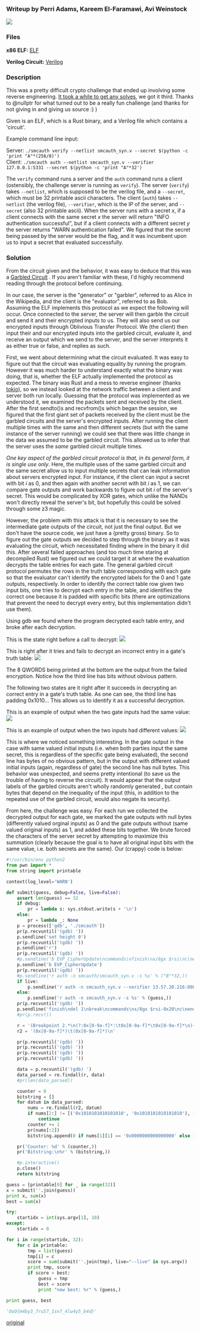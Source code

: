 ### Writeup by Perri Adams, Kareem El-Faramawi, Avi Weinstock

![](http://perrib.us/0/eb0b7ea62df475656fcc8916a87306a89929fb00.png)

### Files
**x86 ELF:** [ELF](https://github.com/perribus/ctf_writeups/blob/master/defconquals18/smcauth/smcauth)

**Verilog Circuit:** [Verilog](https://github.com/perribus/ctf_writeups/blob/master/defconquals18/smcauth/smcauth)

### Description
This was a pretty difficult crypto challenge that ended up involving some reverse engineering. [It took a while to get any solves](https://twitter.com/oooverflow/status/995743769726042112), we got it third. Thanks to @nullptr for what turned out to be a really fun challenge (and thanks for not giving in and giving us source :) )

Given is an ELF, which is a Rust binary, and a Verilog file which contains a 'circuit'. 

Example command line input:

Server: `./smcauth verify --netlist smcauth_syn.v --secret $(python -c 'print "A"*(256/8)')`  
Client: `./smcauth auth --netlist smcauth_syn.v --verifier 127.0.0.1:5331 --secret $(python -c 'print "A"*32')`

The `verify` command runs a server and the `auth` command runs a client (ostensibly, the challenge server is running as `verify`). The server (`verify`) takes `--netlist`, which is supposed to be the verilog file, and a `--secret`, which must be 32 printable ascii characters. The client (`auth`) takes `--netlist` (the verilog file), `--verifier`, which is the IP of the server, and `--secret` (also 32 printable ascii). When the server runs with a secret _x_, if a client connects with the same secret _x_ the server will return "INFO authentication successful", but if a client connects with a different secret _y_ the server returns "WARN authentication failed". We figured that the secret being passed by the server would be the flag, and it was incumbent upon us to input a secret that evaluated successfully. 

### Solution
From the circuit given and the behavior, it was easy to deduce that this was a [Garbled Circuit](https://en.wikipedia.org/wiki/Garbled_circuit) . If you aren't familiar with these, I'd highly recommend reading through the protocol before continuing. 

In our case, the server is the "generator" or "garbler", referred to as Alice in the Wikipedia, and the client is the "evaluator", referred to as Bob. Assuming the ELF implements this protocol as we expect the following will occur. Once connected to the server, the server will then garble the circuit and send it and their encrypted inputs to us. They will also send us our encrypted inputs through Oblivious Transfer Protocol. We (the client) then input their and our encrypted inputs into the garbled circuit, evaluate it, and receive an output which we send to the server, and the server interprets it as either true or false, and replies as such.

First, we went about determining what the circuit evaluated. It was easy to figure out that the circuit was evaluating equality by running the program. However it was much harder to understand exactly what the binary was doing, that is, whether the ELF actually implemented the protocol as expected. The binary was Rust and a mess to reverse engineer (thanks [tokio](https://github.com/tokio-rs)), so we instead looked at the network traffic between a client and server both run locally. Guessing that the protocol was implemented as we understood it, we examined the packets sent and received by the client. After the first sendto()s and recvfrom()s which began the session, we figured that the first giant set of packets received by the client must be the garbled circuits and the server's encrypted inputs. After running the client multiple times with the same and then different secrets (but with the same instance of the server running) we could see that there was little change in the data we assumed to be the garbled circuit. This allowed us to infer that the server uses the *same* garbled circuit multiple times.

*One key aspect of the garbled circuit protocol is that, in its general form, it is single use only*. Here, the multiple uses of the same garbled circuit and the same secret allow us to input multiple secrets that can leak information about servers encrypted input. For instance, if the client can input a secret with bit _i_ as 0, and then again with another secret with bit _i_ as 1, we can compare gate outputs and work backwards to figure out bit _i_ of the server's secret. This would be complicated by XOR gates, which unlike the NANDs won't directly reveal the server's bit, but hopefully this could be solved through some z3 magic. 

However, the problem with this attack is that it is necessary to see the intermediate gate outputs of the circuit, not just the final output. But we don't have the source code, we just have a (pretty gross) binary. So to figure out the gate outputs we decided to step through the binary as it was evaluating the circuit, which necessitated finding where in the binary it did this. After several failed approaches (and too much time staring at decompiled Rust) we figured out we could target it at where the evaluation decrypts the table entries for each gate. The general garbled circuit protocol permutes the rows in the truth table corresponding with each gate so that the evaluator can't identify the encrypted labels for the 0 and 1 gate outputs, respectively. In order to identify the correct table row given two input bits, one tries to decrypt each entry in the table, and identifies the correct one because it is padded with specific bits (there are optimizations that prevent the need to decrypt every entry, but this implementation didn't use them). 

Using gdb we found where the program decrypted each table entry, and broke after each decryption. 

This is the state right before a call to decrypt:
![](https://krx.re/u/59304336fa05cdb83678d9f0b78d2c6dc53bb3eb.png)

This is right after it tries and fails to decrypt an incorrect entry in a gate's truth table:
![](https://krx.re/u/b72b7b2a4c63b7b0e0730b328c69e1a4b45ef4e2.png)

The 8 QWORDS being printed at the bottom are the output from the failed encryption. Notice how the third line has bits without obvious pattern. 

The following two states are it right after it succeeds in decrypting an correct entry in a gate's truth table. As one can see, the third line has padding 0x1010... This allows us to identify it as a successful decryption. 

This is an example of output when the two gate inputs had the same value:
![](https://krx.re/u/5186dfc2b6083b2652999867327112a7c899bb2f.png)

This is an example of output when the two inputs had different values:
![](https://krx.re/u/ab8f2f8fa9de4182c272c5b7d7836a2d3186a6be.png)

This is where we noticed something interesting. In the gate output in the case with same valued initial inputs (i.e. when both parties input the same secret, this is regardless of the specific gate being evaluated), the second line has bytes of no obvious pattern, but in the output with different valued initial inputs (again, regardless of gate) the second line has null bytes. This behavior was unexpected, and seems pretty intentional (to save us the trouble of having to reverse the circuit). It would appear that the output labels of the garbled circuits aren't wholly randomly generated , but contain bytes that depend on the inequality of the input (this, in addition to the repeated use of the garbled circuit, would also negate its security). 

From here, the challenge was easy. For each run we collected the decrypted output for each gate, we marked the gate outputs with null bytes (differently valued orginal inputs) as 0 and the gate outputs without (same valued original inputs) as 1, and added these bits together. We brute forced the characters of the server secret by attempting to maximize this summation (clearly because the goal is to have all original input bits with the same value, i.e. both secrets are the same). Our (crappy) code is below:

```py
#!/usr/bin/env python2
from pwn import *
from string import printable

context(log_level='WARN')

def submit(guess, debug=False, live=False):
    assert len(guess) == 32
    if debug:
        pr = lambda s: sys.stdout.write(s + '\n')
    else:
        pr = lambda _: None
    p = process(['gdb', './smcauth'])
    pr(p.recvuntil('(gdb) '))
    p.sendline('set height 0')
    pr(p.recvuntil('(gdb) '))
    p.sendline('r')
    pr(p.recvuntil('(gdb) '))
    #p.sendline('b EVP_CipherUpdate\ncommands\nfinish\nx/8gx $rsi\nc\nend')
    p.sendline('b EVP_CipherUpdate')
    pr(p.recvuntil('(gdb) '))
    #p.sendline('r auth -n smcauth/smcauth_syn.v -s %s' % ("B"*32,))
    if live:
        p.sendline('r auth -n smcauth_syn.v --verifier 13.57.20.216:8080 -s %s' % (guess,))
    else:
        p.sendline('r auth -n smcauth_syn.v -s %s' % (guess,))
    pr(p.recvuntil('(gdb) '))
    p.sendline('finish\ndel 1\nbreak\ncommands\nx/8gx $rsi-0x20\nc\nend\nc')
    #pr(p.recv())

    r = '(Breakpoint 2.*\n(?:0x[0-9a-f]*:\t0x[0-9a-f]*\t0x[0-9a-f]*\n){4})'
    r2 = '(0x[0-9a-f]*)\t(0x[0-9a-f]*)\n'

    pr(p.recvuntil('(gdb) '))
    pr(p.recvuntil('(gdb) '))
    pr(p.recvuntil('(gdb) '))
    pr(p.recvuntil('(gdb) '))

    data = p.recvuntil('(gdb) ')
    data_parsed = re.findall(r, data)
    #pr(len(data_parsed))

    counter = 0
    bitstring = []
    for datum in data_parsed:
        nums = re.findall(r2, datum)
        if nums[2:] != [('0x1010101010101010', '0x1010101010101010'), ('0x0000000000000000', '0x0000000000000000')]:
            continue
        counter += 1
        pr(nums[:2])
        bitstring.append(0 if nums[1][1] == '0x0000000000000000' else 1)

    pr('Counter: %d' % (counter,))
    pr('Bitstring:\n%r' % (bitstring,))

    #p.interactive()
    p.close()
    return bitstring

guess = [printable[0] for _ in range(32)]
x = submit(''.join(guess))
print x, sum(x)
best = sum(x)

try:
    startidx = int(sys.argv[1], 10)
except:
    startidx = 0

for i in range(startidx, 32):
    for c in printable:
        tmp = list(guess)
        tmp[i] = c
        score = sum(submit(''.join(tmp), live="--live" in sys.argv))
        print tmp, score
        if score > best:
            guess = tmp
            best = score
            print "new best: %r" % (guess,)

print guess, best

'OoO{m4by3_7ru57_1sn7_4lw4y5_b4d}'
```

[original](https://github.com/aweinstock314/aweinstock-ctf-writeups/blob/master/defcon_quals_2018/smcauth/exploit_smcauth.py)
